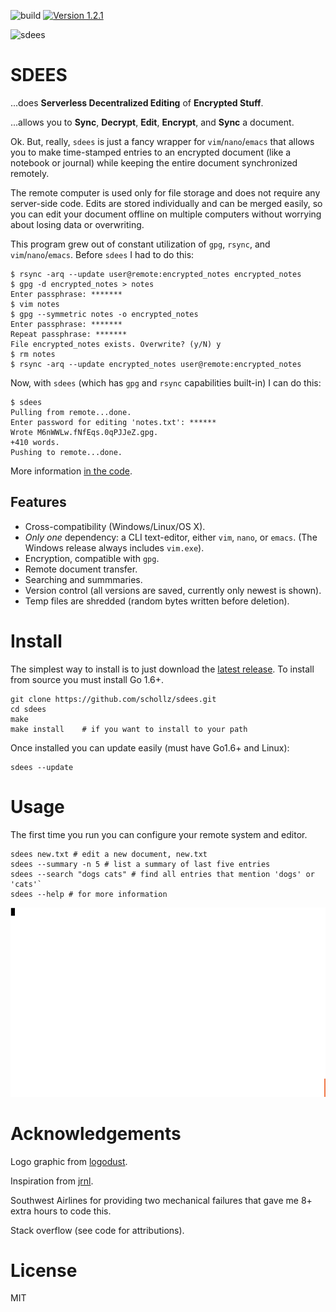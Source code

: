 ![build](https://img.shields.io/badge/build-passing-brightgreen.svg) [![Version 1.2.1](https://img.shields.io/badge/version-1.2.1-brightgreen.svg?version=flat-square)](https://github.com/schollz/sdees/releases/latest)

![sdees](http://i.imgur.com/I6EzEDH.jpg)

# SDEES

...does **Serverless Decentralized Editing** of **Encrypted Stuff**.

...allows you to **Sync**, **Decrypt**, **Edit**, **Encrypt**, and **Sync** a document.

Ok. But, really, `sdees` is just a fancy wrapper for `vim`/`nano`/`emacs` that allows you to make time-stamped entries to an encrypted document (like a notebook or journal) while keeping the entire document synchronized remotely.

The remote computer is used only for file storage and does not require any server-side code. Edits are stored individually and can be merged easily, so you can edit your document offline on multiple computers without worrying about losing data or overwriting.

This program grew out of constant utilization of `gpg`, `rsync`, and `vim`/`nano`/`emacs`. Before `sdees` I had to do this:

```
$ rsync -arq --update user@remote:encrypted_notes encrypted_notes
$ gpg -d encrypted_notes > notes
Enter passphrase: *******
$ vim notes
$ gpg --symmetric notes -o encrypted_notes
Enter passphrase: *******
Repeat passphrase: *******
File encrypted_notes exists. Overwrite? (y/N) y
$ rm notes
$ rsync -arq --update encrypted_notes user@remote:encrypted_notes
```

Now, with `sdees` (which has `gpg` and `rsync` capabilities built-in) I can do this:

```
$ sdees
Pulling from remote...done.
Enter password for editing 'notes.txt': ******
Wrote M6nWWLw.fNfEqs.0qPJJeZ.gpg.
+410 words.
Pushing to remote...done.
```

More information [in the code](https://github.com/schollz/sdees/blob/master/main.go#L1-L29).

## Features

- Cross-compatibility (Windows/Linux/OS X).
- _Only one_ dependency: a CLI text-editor, either `vim`, `nano`, or `emacs`. (The Windows release always includes `vim.exe`).
- Encryption, compatible with `gpg`.
- Remote document transfer.
- Searching and summmaries.
- Version control (all versions are saved, currently only newest is shown).
- Temp files are shredded (random bytes written before deletion).

# Install

The simplest way to install is to just download the [latest release](https://github.com/schollz/sdees/releases/latest). To install from source you must install Go 1.6+.

```
git clone https://github.com/schollz/sdees.git
cd sdees
make
make install    # if you want to install to your path
```

Once installed you can update easily (must have Go1.6+ and Linux):

```
sdees --update
```

# Usage

The first time you run you can configure your remote system and editor.

```
sdees new.txt # edit a new document, new.txt
sdees --summary -n 5 # list a summary of last five entries
sdees --search "dogs cats" # find all entries that mention 'dogs' or 'cats'`
sdees --help # for more information
```

![sdees usage](/branding/help2.gif)

# Acknowledgements

Logo graphic from [logodust](http://logodust.com).

Inspiration from [jrnl](http://jrnl.sh/).

Southwest Airlines for providing two mechanical failures that gave me 8+ extra hours to code this.

Stack overflow (see code for attributions).

# License

MIT
